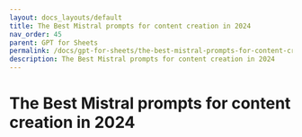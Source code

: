 ```yaml
---
layout: docs_layouts/default
title: The Best Mistral prompts for content creation in 2024
nav_order: 45
parent: GPT for Sheets
permalink: /docs/gpt-for-sheets/the-best-mistral-prompts-for-content-creation-in-2024
description: The Best Mistral prompts for content creation in 2024
---
```


# The Best Mistral prompts for content creation in 2024
